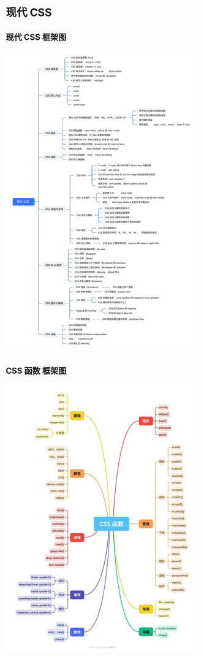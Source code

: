 # 现代 CSS

## 现代 CSS 框架图

![现代 CSS 框架图](/img/exp-186-1.webp)

## CSS 函数 框架图

![CSS 函数 框架图](/img/exp-186-2.jpg)
